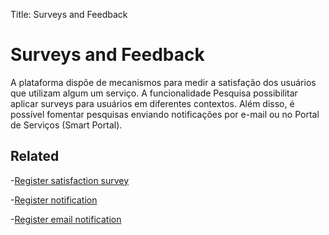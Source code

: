 Title: Surveys and Feedback

# Surveys and Feedback

A plataforma dispõe de mecanismos para medir a satisfação dos usuários que utilizam algum um serviço. A funcionalidade Pesquisa possibilitar aplicar surveys para usuários em diferentes contextos. Além disso, é possível fomentar pesquisas enviando notificações por e-mail ou no Portal de Serviços (Smart Portal).

## Related

-[Register satisfaction survey][1]

-[Register notification][2]

-[Register email notification][3]


[1]:/en-us/citsmart-esp-8/processes/portfolio-and-catalog/configuration/register-satisfaction-survey.html
[2]:/en-us/citsmart-esp-8/additional-features/communication-and-notification/notification/use/notification.html
[3]:/en-us/citsmart-esp-8/additional-features/communication-and-notification/email/register-email-notification.html